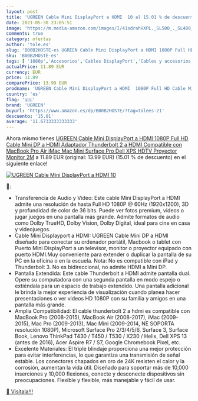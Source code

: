 ```yaml
---
layout: post
title: 'UGREEN Cable Mini DisplayPort a HDMI  10 al 15.01 % de descuento'
date: 2021-05-30 23:05:51
image: 'https://m.media-amazon.com/images/I/41sdrahHXPL._SL500_._SL400_.jpg'
comments: true
category: ofertas
author: 'tole.es'
slug: 'B00B2HOSTE-es UGREEN Cable Mini DisplayPort a HDMI 1080P Full HD Cable...'
sku: 'B00B2HOSTE-es'
tags: [ '1080p','Accesorios','Cables DisplayPort','Cables y accesorios','Cables y conectores','Informática','dell','full','hd','ugreen', ]
actualPrice: 11.89 EUR
currency: EUR
price: 11.89
comparePrice: 13.99 EUR
prodname: 'UGREEN Cable Mini DisplayPort a HDMI  1080P Full HD Cable Mini DP a HDMI  Adaptador Thunderbolt 2 a HDMI Compatible con MacBook Pro Air iMac Mac Mini Surface Pro Dell XPS  HDTV  Proyector  Monitor  2M'
country: 'es'
flag: '🇪🇸'
brand: 'UGREEN'
buyurl: 'https://www.amazon.es/dp/B00B2HOSTE/?tag=tolees-21'
descuento: '15.01'
average: '11.6733333333333'
---
```


Ahora mismo tienes [UGREEN Cable Mini DisplayPort a HDMI  1080P Full HD Cable Mini DP a HDMI  Adaptador Thunderbolt 2 a HDMI Compatible con MacBook Pro Air iMac Mac Mini Surface Pro Dell XPS  HDTV  Proyector  Monitor  2M](https://www.amazon.es/dp/B00B2HOSTE/?tag=tolees-21) a 11.89 EUR (original: 13.99 EUR) (15.01 %  de descuento) en el siguiente enlace!

[![UGREEN Cable Mini DisplayPort a HDMI  10](https://m.media-amazon.com/images/I/41sdrahHXPL._SL500_._SL400_.jpg)](https://www.amazon.es/dp/B00B2HOSTE/?tag=tolees-21)

🔎:

- Transferencia de Audio y Video: Este cable Mini DisplayPort a HDMI admite una resolución de hasta Full HD 1080P @ 60Hz (1920x1200), 3D y profundidad de color de 36 bits. Puede ver fotos premium, videos o jugar juegos en una pantalla más grande. Admite formatos de audio como Dolby TrueHD, Dolby Vision, Dolby Digital, ideal para cine en casa y videojuegos.
- Cable Mini Displayport a HDMI: UGREEN Cable Mini DP a HDMI diseñado para conectar su ordenador portátil, Macbook o tablet con Puerto Mini DisplayPort a un televisor, monitor o proyector equipado con puerto HDMI.Muy conveniente para extender o duplicar la pantalla de su PC en la oficina o en la escuela. Nota: No es compatible con iPad y Thunderbolt 3. No es bidireccional, no admite HDMI a Mini DP.
- Pantalla Extendida: Este cable Thunderbolt a HDMI admite pantalla dual. Opere su computadora con una segunda pantalla en modo espejo o extiéndala para un espacio de trabajo extendido. Una pantalla adicional le brinda la mejor experiencia de visualización cuando planea hacer presentaciones o ver videos HD 1080P con su familia y amigos en una pantalla más grande.
- Amplia Compatibilidad: El cable thunderbolt 2 a hdmi es compatible con MacBook Pro (2008-2015), MacBook Air (2008-2017), iMac (2009-2015), Mac Pro (2009-2013), Mac Mini (2009-2014, NE SOPORTA resolución 1080P), Microsoft Surface Pro 2/3/4/5/6, Surface 3, Surface Book, Lenovo ThinkPad T430 / T450 / T530 / X230 / Helix, Dell XPS 13 (antes de 2016), Acer Aspire R7 / S7, Google Chromebook Pixel, etc.
- Excelente Materiales: El triple blindaje proporciona una mejor protección para evitar interferencias, lo que garantiza una transmisión de señal estable. Los conectores chapados en oro de 24K resisten el calor y la corrosión, aumentan la vida útil. Diseñado para soportar más de 10,000 inserciones y 10,000 flexiones, conecte y desconecte dispositivos sin preocupaciones. Flexible y flexible, más manejable y fácil de usar.

[🛒 Visítala!!!](https://www.amazon.es/dp/B00B2HOSTE/?tag=tolees-21)
